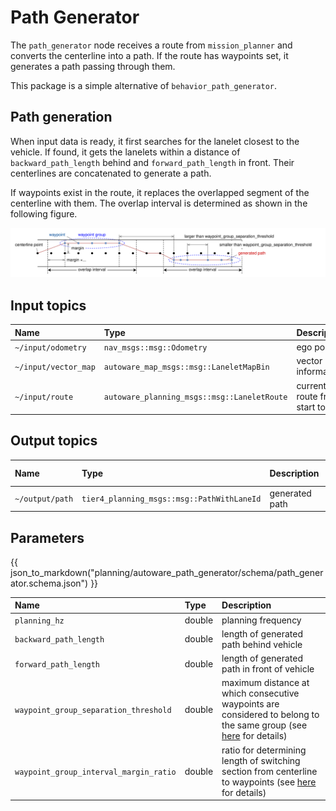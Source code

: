 # Path Generator

The `path_generator` node receives a route from `mission_planner` and converts the centerline into a path.
If the route has waypoints set, it generates a path passing through them.

This package is a simple alternative of `behavior_path_generator`.

## Path generation

When input data is ready, it first searches for the lanelet closest to the vehicle.
If found, it gets the lanelets within a distance of `backward_path_length` behind and `forward_path_length` in front.
Their centerlines are concatenated to generate a path.

If waypoints exist in the route, it replaces the overlapped segment of the centerline with them.
The overlap interval is determined as shown in the following figure.

![waypoint_group_overlap_interval_determination](./media/waypoint_group_overlap_interval_determination.drawio.svg)

## Input topics

| Name                 | Type                                        | Description                      |
| :------------------- | :------------------------------------------ | :------------------------------- |
| `~/input/odometry`   | `nav_msgs::msg::Odometry`                   | ego pose                         |
| `~/input/vector_map` | `autoware_map_msgs::msg::LaneletMapBin`     | vector map information           |
| `~/input/route`      | `autoware_planning_msgs::msg::LaneletRoute` | current route from start to goal |

## Output topics

| Name            | Type                                       | Description    | QoS Durability |
| :-------------- | :----------------------------------------- | :------------- | :------------- |
| `~/output/path` | `tier4_planning_msgs::msg::PathWithLaneId` | generated path | `volatile`     |

## Parameters

{{ json_to_markdown("planning/autoware_path_generator/schema/path_generator.schema.json") }}

| Name                                   | Type   | Description                                                                                                                           |
| :------------------------------------- | :----- | :------------------------------------------------------------------------------------------------------------------------------------ |
| `planning_hz`                          | double | planning frequency                                                                                                                    |
| `backward_path_length`                 | double | length of generated path behind vehicle                                                                                               |
| `forward_path_length`                  | double | length of generated path in front of vehicle                                                                                          |
| `waypoint_group_separation_threshold`  | double | maximum distance at which consecutive waypoints are considered to belong to the same group (see [here](#path-generation) for details) |
| `waypoint_group_interval_margin_ratio` | double | ratio for determining length of switching section from centerline to waypoints (see [here](#path-generation) for details)             |
